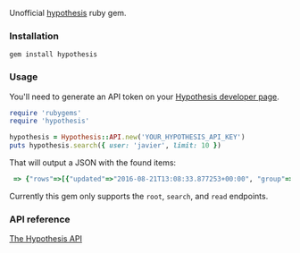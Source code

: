 Unofficial [hypothesis](https://hypothes.is) ruby gem.

### Installation

```gem install hypothesis```

### Usage

You'll need to generate an API token on your [Hypothesis developer page](https://hypothes.is/account/developer).

```ruby
require 'rubygems'
require 'hypothesis'

hypothesis = Hypothesis::API.new('YOUR_HYPOTHESIS_API_KEY')
puts hypothesis.search({ user: 'javier', limit: 10 })

```

That will output a JSON with the found items:

```ruby
 => {"rows"=>[{"updated"=>"2016-08-21T13:08:33.877253+00:00", "group"=>"__world__", "target"=>[{"source"=>"http://thelongandshort.org/society/war-on-cash", "selector"=>[{"endContainer"=>"/main[1]/article[1]/div[1]/div[6]/div[1]/p[3]", "startContainer"=>"/main[1]/article[1]/div[1]/div[6]/div[1]/p[3]", "type"=>"RangeSelector", "startOffset"=>0, "endOffset"=>368}, {"type"=>"TextPositionSelector", "end"=>9811, "start"=>9443}, {"exact"=>"Anyone defending cash in this context will be labelled as an anti-progress, reactionary, and nostalgic Luddite. That's why we must not defend cash. Rather, we should focus on pointing out that the Death of Cash means the Rise of Something Else. We are fighting a broader battle to maintain alternatives to the growing digital panopticon that is emerging all around us.", "prefix"=>"\n\n\n\n\n\n\n\n\n\n\n\n\n\n\n\n\n\n\n\n\n\n\n\n\n\n\n\n\n\n\n\n", "type"=>"TextQuoteSelector", "suffix"=>"\n\n\n\n\n\n\n\n\n\n\n\n\n\n\n\n\n\n\n\n\n\n\n\n\n\n\n\n\n\n\n\n"}]}], "links"=>{"json"=>"https://hypothes.is/api/annotations/XUdzmGegAeaMle8incguxg", "html"=>"https://hypothes.is/a/XUdzmGegEeaNle8inzguxg", "incontext"=>"https://hyp.is/XUdzmGegAeaMle8incguxg/thelongandshort.org/society/war-on-cash"}, "tags"=>[], "text"=>"", "created"=>"2016-08-21T13:08:33.877245+00:00", "uri"=>"http://thelongandshort.org/society/war-on-cash", "user"=>"acct:javier@hypothes.is", "document"=>{"title"=>["The War on Cash"]}, "id"=>"XUdzmGegAeaMle8incguxg", "permissions"=>{"read"=>["acct:javier@hypothes.is"], "admin"=>["acct:javier@hypothes.is"], "update"=>["acct:javier@hypothes.is"], "delete"=>["acct:javier@hypothes.is"]}}], "total"=>1}
```

Currently this gem only supports the `root`, `search`, and `read` endpoints.

### API reference

[The Hypothesis API](https://h.readthedocs.io/en/latest/api/)
